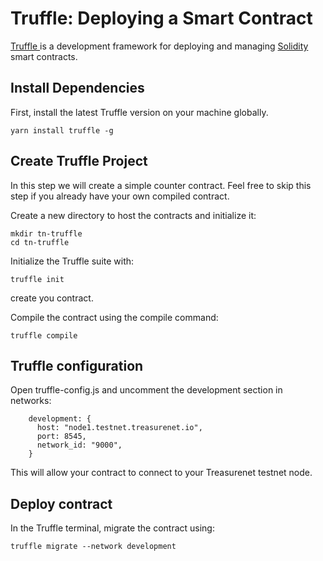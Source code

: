 # Truffle: Deploying a Smart Contract

[Truffle ](https://www.trufflesuite.com/truffle)is a development framework for deploying and managing [Solidity ](https://github.com/ethereum/solidity)smart contracts.


## Install Dependencies

First, install the latest Truffle version on your machine globally.

```shell
yarn install truffle -g
```

## Create Truffle Project

In this step we will create a simple counter contract. Feel free to skip this step if you already have your own compiled contract.

Create a new directory to host the contracts and initialize it:

```shell
mkdir tn-truffle
cd tn-truffle
```

Initialize the Truffle suite with:

```shell
truffle init
```

create you contract.

Compile the contract using the compile command:

```shell
truffle compile
```

## Truffle configuration

Open truffle-config.js and uncomment the development section in networks:

```shell
    development: {
      host: "node1.testnet.treasurenet.io",
      port: 8545,
      network_id: "9000",
    }
```
This will allow your contract to connect to your Treasurenet testnet node.

## Deploy contract

In the Truffle terminal, migrate the contract using:

```shell
truffle migrate --network development
```


